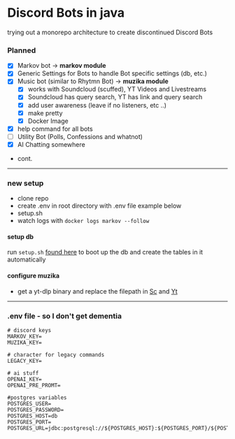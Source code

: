 # Discord Bots in java

trying out a monorepo architecture to create discontinued Discord Bots

### Planned

- [x] Markov bot -> **markov module**
- [x] Generic Settings for Bots to handle Bot specific settings (db, etc.)
- [x] Music bot (similar to Rhytmn Bot) -> **muzika module**
  - [x] works with Soundcloud (scuffed), YT Videos and Livestreams
  - [x] Soundcloud has query search, YT has link and query search
  - [x] add user awareness (leave if no listeners, etc ..)
  - [x] make pretty
  - [x] Docker Image
- [x] help command for all bots
- [ ] Utility Bot (Polls, Confessions and whatnot)
- [x] AI Chatting somewhere
- cont.


___


### new setup

- clone repo
- create .env in root directory with .env file example below
- setup.sh
- watch logs with `docker logs markov --follow`


#### setup db

run `setup.sh` [found here](./db_setup) to boot up the db and create the tables in it automatically

#### configure muzika

* get a yt-dlp binary and replace the filepath in [Sc](bots/muzika/src/main/java/com/slykbots/muzika/legacycommands/Sc.java) and [Yt](bots/muzika/src/main/java/com/slykbots/muzika/legacycommands/Yt.java) 

___

### .env file - so I don't get dementia
```
# discord keys
MARKOV_KEY=
MUZIKA_KEY=

# character for legacy commands
LEGACY_KEY=

# ai stuff
OPENAI_KEY=
OPENAI_PRE_PROMT=

#postgres variables
POSTGRES_USER=
POSTGRES_PASSWORD=
POSTGRES_HOST=db
POSTGRES_PORT=
POSTGRES_URL=jdbc:postgresql://${POSTGRES_HOST}:${POSTGRES_PORT}/${POSTGRES_USER}

```
